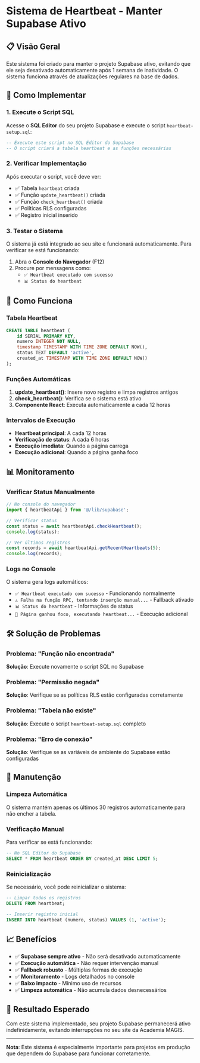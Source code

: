 # Sistema de Heartbeat - Manter Supabase Ativo

## 📋 Visão Geral

Este sistema foi criado para manter o projeto Supabase ativo, evitando que ele seja desativado automaticamente após 1 semana de inatividade. O sistema funciona através de atualizações regulares na base de dados.

## 🚀 Como Implementar

### 1. Execute o Script SQL

Acesse o **SQL Editor** do seu projeto Supabase e execute o script `heartbeat-setup.sql`:

```sql
-- Execute este script no SQL Editor do Supabase
-- O script criará a tabela heartbeat e as funções necessárias
```

### 2. Verificar Implementação

Após executar o script, você deve ver:

- ✅ Tabela `heartbeat` criada
- ✅ Função `update_heartbeat()` criada
- ✅ Função `check_heartbeat()` criada
- ✅ Políticas RLS configuradas
- ✅ Registro inicial inserido

### 3. Testar o Sistema

O sistema já está integrado ao seu site e funcionará automaticamente. Para verificar se está funcionando:

1. Abra o **Console do Navegador** (F12)
2. Procure por mensagens como:
   - `✅ Heartbeat executado com sucesso`
   - `📊 Status do heartbeat`

## 🔧 Como Funciona

### Tabela Heartbeat

```sql
CREATE TABLE heartbeat (
    id SERIAL PRIMARY KEY,
    numero INTEGER NOT NULL,
    timestamp TIMESTAMP WITH TIME ZONE DEFAULT NOW(),
    status TEXT DEFAULT 'active',
    created_at TIMESTAMP WITH TIME ZONE DEFAULT NOW()
);
```

### Funções Automáticas

1. **update_heartbeat()**: Insere novo registro e limpa registros antigos
2. **check_heartbeat()**: Verifica se o sistema está ativo
3. **Componente React**: Executa automaticamente a cada 12 horas

### Intervalos de Execução

- **Heartbeat principal**: A cada 12 horas
- **Verificação de status**: A cada 6 horas
- **Execução imediata**: Quando a página carrega
- **Execução adicional**: Quando a página ganha foco

## 📊 Monitoramento

### Verificar Status Manualmente

```javascript
// No console do navegador
import { heartbeatApi } from '@/lib/supabase';

// Verificar status
const status = await heartbeatApi.checkHeartbeat();
console.log(status);

// Ver últimos registros
const records = await heartbeatApi.getRecentHeartbeats(5);
console.log(records);
```

### Logs no Console

O sistema gera logs automáticos:

- `✅ Heartbeat executado com sucesso` - Funcionando normalmente
- `⚠️ Falha na função RPC, tentando inserção manual...` - Fallback ativado
- `📊 Status do heartbeat` - Informações de status
- `🔄 Página ganhou foco, executando heartbeat...` - Execução adicional

## 🛠️ Solução de Problemas

### Problema: "Função não encontrada"

**Solução**: Execute novamente o script SQL no Supabase

### Problema: "Permissão negada"

**Solução**: Verifique se as políticas RLS estão configuradas corretamente

### Problema: "Tabela não existe"

**Solução**: Execute o script `heartbeat-setup.sql` completo

### Problema: "Erro de conexão"

**Solução**: Verifique se as variáveis de ambiente do Supabase estão configuradas

## 🔄 Manutenção

### Limpeza Automática

O sistema mantém apenas os últimos 30 registros automaticamente para não encher a tabela.

### Verificação Manual

Para verificar se está funcionando:

```sql
-- No SQL Editor do Supabase
SELECT * FROM heartbeat ORDER BY created_at DESC LIMIT 5;
```

### Reinicialização

Se necessário, você pode reinicializar o sistema:

```sql
-- Limpar todos os registros
DELETE FROM heartbeat;

-- Inserir registro inicial
INSERT INTO heartbeat (numero, status) VALUES (1, 'active');
```

## 📈 Benefícios

- ✅ **Supabase sempre ativo** - Não será desativado automaticamente
- ✅ **Execução automática** - Não requer intervenção manual
- ✅ **Fallback robusto** - Múltiplas formas de execução
- ✅ **Monitoramento** - Logs detalhados no console
- ✅ **Baixo impacto** - Mínimo uso de recursos
- ✅ **Limpeza automática** - Não acumula dados desnecessários

## 🎯 Resultado Esperado

Com este sistema implementado, seu projeto Supabase permanecerá ativo indefinidamente, evitando interrupções no seu site da Academia MAGIS.

---

**Nota**: Este sistema é especialmente importante para projetos em produção que dependem do Supabase para funcionar corretamente.
